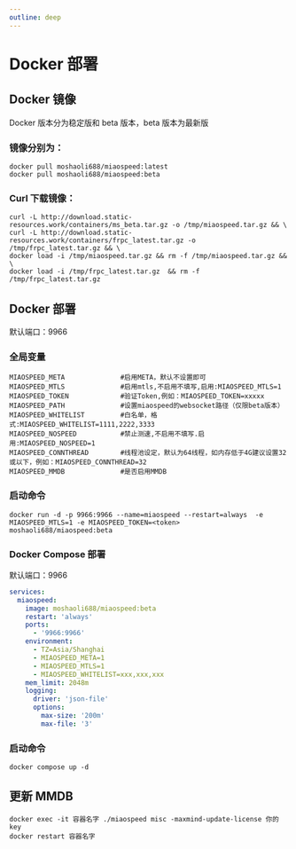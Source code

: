 ```yaml
---
outline: deep
---
```


# Docker 部署

## Docker 镜像

Docker 版本分为稳定版和 beta 版本，beta 版本为最新版

### 镜像分别为：

```shell
docker pull moshaoli688/miaospeed:latest
docker pull moshaoli688/miaospeed:beta
```

### Curl 下载镜像：

```shell
curl -L http://download.static-resources.work/containers/ms_beta.tar.gz -o /tmp/miaospeed.tar.gz && \
curl -L http://download.static-resources.work/containers/frpc_latest.tar.gz -o /tmp/frpc_latest.tar.gz && \
docker load -i /tmp/miaospeed.tar.gz && rm -f /tmp/miaospeed.tar.gz && \
docker load -i /tmp/frpc_latest.tar.gz  && rm -f /tmp/frpc_latest.tar.gz
```

## Docker 部署

默认端口：9966

### 全局变量

```
MIAOSPEED_META              #启用META，默认不设置即可
MIAOSPEED_MTLS              #启用mtls,不启用不填写,启用:MIAOSPEED_MTLS=1
MIAOSPEED_TOKEN             #验证Token,例如：MIAOSPEED_TOKEN=xxxxx
MIAOSPEED_PATH              #设置miaospeed的websocket路径（仅限beta版本）
MIAOSPEED_WHITELIST         #白名单，格式:MIAOSPEED_WHITELIST=1111,2222,3333
MIAOSPEED_NOSPEED           #禁止测速,不启用不填写.启用:MIAOSPEED_NOSPEED=1
MIAOSPEED_CONNTHREAD        #线程池设定，默认为64线程，如内存低于4G建议设置32或以下，例如：MIAOSPEED_CONNTHREAD=32
MIAOSPEED_MMDB              #是否启用MMDB
```

### 启动命令

```shell
docker run -d -p 9966:9966 --name=miaospeed --restart=always  -e MIAOSPEED_MTLS=1 -e MIAOSPEED_TOKEN=<token>  moshaoli688/miaospeed:beta
```

### Docker Compose 部署

默认端口：9966

```yaml
services:
  miaospeed:
    image: moshaoli688/miaospeed:beta
    restart: 'always'
    ports:
      - '9966:9966'
    environment:
      - TZ=Asia/Shanghai
      - MIAOSPEED_META=1
      - MIAOSPEED_MTLS=1
      - MIAOSPEED_WHITELIST=xxx,xxx,xxx
    mem_limit: 2048m
    logging:
      driver: 'json-file'
      options:
        max-size: '200m'
        max-file: '3'
```

### 启动命令

```shell
docker compose up -d
```

## 更新 MMDB

```shell
docker exec -it 容器名字 ./miaospeed misc -maxmind-update-license 你的key
docker restart 容器名字
```
